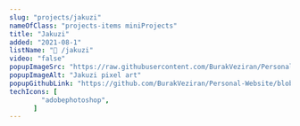 ```yaml
---
slug: "projects/jakuzi"
nameOfClass: "projects-items miniProjects"
title: "Jakuzi"
added: "2021-08-1"
listName: "🎨 /jakuzi"
video: "false"
popupImageSrc: "https://raw.githubusercontent.com/BurakVeziran/Personal-Website/main/static/jakuzi.png"
popupImageAlt: "Jakuzi pixel art"
popupGithubLink: "https://github.com/BurakVeziran/Personal-Website/blob/main/static/jakuzi.png"
techIcons: [
        "adobephotoshop",
      ]
---
```

